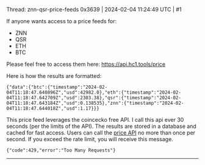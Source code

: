 Thread: znn-qsr-price-feeds
0x3639 | 2024-02-04 11:24:49 UTC | #1

If anyone wants access to a price feeds for:
- ZNN
- QSR
- ETH
- BTC

Please feel free to access them here: https://api.hc1.tools/price

Here is how the results are formatted:
```
{"data":{"btc":{"timestamp":"2024-02-04T11:18:47.640896Z","usd":42982.0},"eth":{"timestamp":"2024-02-04T11:18:47.642709Z","usd":2303.38},"qsr":{"timestamp":"2024-02-04T11:18:47.643184Z","usd":0.138535},"znn":{"timestamp":"2024-02-04T11:18:47.644018Z","usd":1.17}}}
```

This price feed leverages the coincecko free API.  I call this api ever 30 seconds (per the limits of the API). The results are stored in a database and cached for fast access. Users can call the [price API]( https://api.hc1.tools/price) no more than once per second.  If you exceed the rate limit, you will receive this message.   

```
{"code":429,"error":"Too Many Requests"}
```

-------------------------

